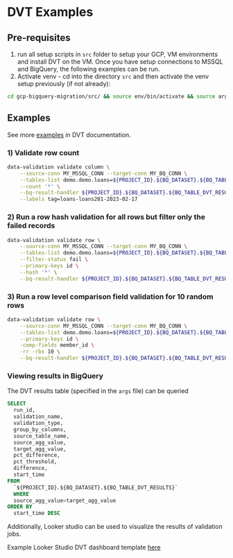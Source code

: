 # DVT Examples 

## Pre-requisites 

1. run all setup scripts in `src` folder to setup your GCP, VM environments and install DVT on the VM. Once you have setup connections to MSSQL and BigQuery, the following examples can be run.
2. Activate venv - cd into the directory `src` and then activate the venv setup previously (if not already):

```sh
cd gcp-bigquery-migration/src/ && source env/bin/activate && source args 
```

## Examples

See more [examples](https://github.com/GoogleCloudPlatform/professional-services-data-validator/blob/develop/docs/examples.md) in DVT documentation.


### 1) Validate row count

```sh
data-validation validate column \
    --source-conn MY_MSSQL_CONN --target-conn MY_BQ_CONN \
    --tables-list demo.demo.loans=${PROJECT_ID}.${BQ_DATASET}.${BQ_TABLE_DATA} \
    --count '*' \
    --bq-result-handler ${PROJECT_ID}.${BQ_DATASET}.${BQ_TABLE_DVT_RESULTS} \
    --labels tag=loans-loans201-2023-02-17
```

### 2) Run a row hash validation for all rows but filter only the failed records

```sh
data-validation validate row \
    --source-conn MY_MSSQL_CONN --target-conn MY_BQ_CONN \
    --tables-list demo.demo.loans=${PROJECT_ID}.${BQ_DATASET}.${BQ_TABLE_DATA} \
    --filter-status fail \
    --primary-keys id \
    --hash '*' \
    --bq-result-handler ${PROJECT_ID}.${BQ_DATASET}.${BQ_TABLE_DVT_RESULTS}
```

### 3) Run a row level comparison field validation for 10 random rows

```sh
data-validation validate row \
    --source-conn MY_MSSQL_CONN --target-conn MY_BQ_CONN \
    --tables-list demo.demo.loans=${PROJECT_ID}.${BQ_DATASET}.${BQ_TABLE_DATA} \
    --primary-keys id \
    -comp-fields member_id \
    -rr -rbs 10 \
    --bq-result-handler ${PROJECT_ID}.${BQ_DATASET}.${BQ_TABLE_DVT_RESULTS}
```



### Viewing results in BigQuery 

The DVT results table (specified in the `args` file) can be queried 

```sql
SELECT
  run_id,
  validation_name,
  validation_type,
  group_by_columns,
  source_table_name,
  source_agg_value,
  target_agg_value,
  pct_difference,
  pct_threshold,
  difference,
  start_time
FROM
  `${PROJECT_ID}.${BQ_DATASET}.${BQ_TABLE_DVT_RESULTS}`
  WHERE 
  source_agg_value=target_agg_value
ORDER BY
  start_time DESC
```

Additionally, Looker studio can be used to visualize the results of validation jobs.

Example Looker Studio DVT dashboard template [here](https://lookerstudio.google.com/u/0/reporting/b5c0bab0-075d-4a87-ab7e-93bf1bbfe0bf)